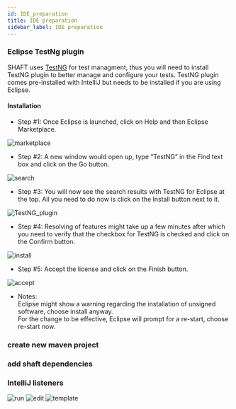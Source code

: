 ```yaml
---
id: IDE_preparation
title: IDE preparation
sidebar_label: IDE preparation
---
```


### Eclipse TestNg plugin
SHAFT uses [TestNG] for test managment, thus you will need to install TestNG plugin to better manage and configure your tests.
TestNG plugin comes pre-installed with IntelliJ but needs to be installed if you are using Eclipse.
#### Installation
- Step #1: Once Eclipse is launched, click on Help and then Eclipse Marketplace.

![marketplace](https://cdn.lambdatest.com/blog/wp-content/uploads/2020/07/Eclipse-Marketplace.png)
- Step #2: A new window would open up, type “TestNG” in the Find text box and click on the Go button.

![search](https://www.lambdatest.com/blog/wp-content/uploads/2020/07/testng.png)<br/>
- Step #3: You will now see the search results with TestNG for Eclipse at the top. All you need to do now is click on the Install button next to it.

![TestNG_plugin](https://www.lambdatest.com/blog/wp-content/uploads/2020/07/TestNG-for-Eclipse.png)
- Step #4: Resolving of features might take up a few minutes after which you need to verify that the checkbox for TestNG is checked and click on the Confirm button.

![install](https://www.lambdatest.com/blog/wp-content/uploads/2020/07/testng-with-eclipes.png)

- Step #5: Accept the license and click on the Finish button.

![accept](https://www.lambdatest.com/blog/wp-content/uploads/2020/07/TestNG-installation.png)
- Notes: <br/>
 Eclipse might show a warning regarding the installation of unsigned software, choose install anyway.<br/>
 For the change to be effective, Eclipse will prompt for a re-start, choose re-start now.



### create new maven project

### add shaft dependencies

### IntelliJ listeners
![run](https://live.staticflickr.com/65535/51405765833_62bec5179c_c.jpg)
![edit](https://live.staticflickr.com/65535/51404743097_5c1f1e559d_c.jpg)
![template](https://live.staticflickr.com/65535/51406472770_2ca0728272_c.jpg)

[TestNG]:<https://testng.org/doc/>